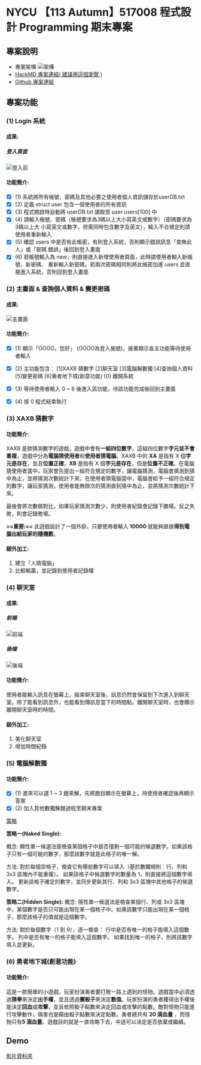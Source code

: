 
# NYCU 【113 Autumn】517008 程式設計 Programming 期末專案

## 專案說明

- 專案架構
  ![架構](https://hackmd.io/_uploads/Bk3ZtyqHJl.jpg)
- [HackMD 專案連結( 建議用這個瀏覽 )](https://hackmd.io/@Puchi1118/SJjEKSOrJe)
- [Github 專案連結](https://github.com/pochih-code/Programming-Final-Project)

## 專案功能

### (1) Login 系統

#### 成果:

##### 登入頁面

![登入前](https://hackmd.io/_uploads/HyvyZk5SJx.jpg)

#### 功能簡介:

- [X] (1) 系統將所有帳號、密碼及其他必要之使用者個人資訊儲存於userDB.txt
- [X] (2) 定義 struct user 包含一個使用者的所有資訊
- [X] (3) 程式開啟時自動將 userDB.txt 讀取至 user users[100] 中
- [X] (4) 請輸入帳號、密碼（帳號要求為3碼以上大小寫英文或數字）（密碼要求為3碼以上大
  小寫英文或數字，但需同時包含數字及英文），輸入不合規定則請使用者重新輸入
- [X] (5) 確認 users 中是否有此帳密，有則登入系統，否則顯示錯誤訊息「查無此人」或「密碼
  錯誤」後回到登入畫面
- [X] (6) 若帳號輸入為 new，則直接進入新增使用者頁面，此時請使用者輸入新帳號、新密碼、
  重新輸入新密碼，若兩次密碼相同則將此帳密加進 users 並直接進入系統，否則回到登入畫面

### (2) 主畫面 & 查詢個人資料 & 變更密碼

#### 成果:

![主畫面](https://hackmd.io/_uploads/S1o4lAYH1e.jpg)

#### 功能簡介:

- [X] (1) 顯示「OOOO，您好」 (OOOO為登入帳號)，接著顯示各主功能等待使用者輸入
- [X] (2) 主功能包含： [1]XAXB 猜數字 [2]聊天室 [3]電腦解數獨 [4]查詢個人資料 [5]變更密碼 [6]勇者地下城(創意功能) [0] 離開系統
- [X] (3) 等待使用者輸入 0 ~ 6 後進入該功能，待該功能完成後回到主畫面
- [X] (4) 按 0 程式結束執行



### (3) XAXB 猜數字

#### 功能簡介:

XAXB 是款猜測數字的遊戲，遊戲中會有**一組四位數字**，這組四位數字**字元並不會重複**，遊戲中分為**電腦猜使用者**和**使用者猜電腦**。XAXB 中的 **XA** 是指有 X 個**字元是存在**，並且**位置正確**，**XB** 是指有 X 個**字元是存在**，但是**位置不正確**。在電腦猜使用者當中，玩家會先提出一組符合規定的數字，讓電腦猜測，電腦會猜測到猜中為止，並將猜測次數統計下來。在使用者猜電腦當中，電腦會給予一組符合規定的數字，讓玩家猜測，使用者能無限次的猜測直到猜中為止，並將猜測次數統計下來。

最後會將次數做對比，如果玩家猜測次數少，則使用者紀錄會記錄下勝場。反之失敗，則會記錄敗場。

**==重要:==**  此遊戲設計了一個外掛，只要使用者輸入 **10000** 就能夠直接**得到電腦出給玩家的隨機數**。

#### 額外加工:

1. 建立「人猜電腦」
2. 比較輸贏，並記錄到使用者記錄檔


### (4) 聊天室

#### 成果:

##### 前端

![前端](https://hackmd.io/_uploads/B16dCAtryx.jpg)

##### 後端

![後端](https://hackmd.io/_uploads/H1mq0AtrJx.jpg)

#### 功能簡介:

使用者能輸入訊息在螢幕上，結束聊天室後，訊息仍然會保留到下次進入到聊天室。除了能看到訊息外，也能看到傳訊息當下的時間點。離開聊天室時，也會顯示離開聊天室時的時間。

#### 額外加工:

1. 美化聊天室
2. 增加時間紀錄

### (5) 電腦解數獨

#### 功能簡介:

- [X] (1) 進來可以選 1 ~ 3 題來解，先將題目顯示在螢幕上，待使用者確認後再顯示答案
- [X] (2) 加入其他數獨解題過程至期末專案

[策略](https://hodoku.sourceforge.net/en/tech_singles.php)

**策略一(Naked Single):**

概念:
顯性單一候選法是檢查某個格子中是否僅剩一個可能的候選數字。如果該格子只有一個可能的數字，那麼該數字就是此格子的唯一解。

方法:
對於每個空格子，檢查它有哪些數字可以填入（基於數獨規則：行、列和 3x3 區塊內不能重複）。
如果該格子中候選數字的數量為 1，則直接將這個數字填入。
更新該格子確定的數字，並同步更新其行、列和 3x3 區塊中其他格子的候選數字。

**策略二(Hidden Single):**
概念:
隱性單一候選法是檢查某個行、列或 3x3 區塊中，某個數字是否只可能出現在某一個格子中。如果該數字只能出現在某一個格子，那麼該格子的值就是這個數字。

方法:
對於每個數字（1 到 9），逐一檢查：
行中是否有唯一的格子能填入這個數字。
列中是否有唯一的格子能填入這個數字。
如果找到唯一的格子，則將該數字填入並更新。



### (6) 勇者地下城(創意功能)

#### 功能簡介:

這是一款簡單的小遊戲，玩家扮演勇者要打敗一路上遇到的怪物。遊戲當中必須透過**猜拳**來決定**出手權**，並且透過**擲骰子**來決定**數值**。玩家扮演的勇者獲得出手權後能決定**回血**或**攻擊**，並且依照骰子點數來決定回血或攻擊的點數。敵對怪物只能進行攻擊動作，傷害也是藉由骰子點數來決定點數。勇者總共有 **20 滴血量** ，而怪物只有**5 滴血量**。遊戲目的就是一直攻略下去，中途可以決定是否放棄或繼續。


## Demo

[影片資料夾](https://drive.google.com/drive/folders/12uKh6n-oEOpuN1eDn2bWVtkf-TuqYoBi?usp=drive_link)
